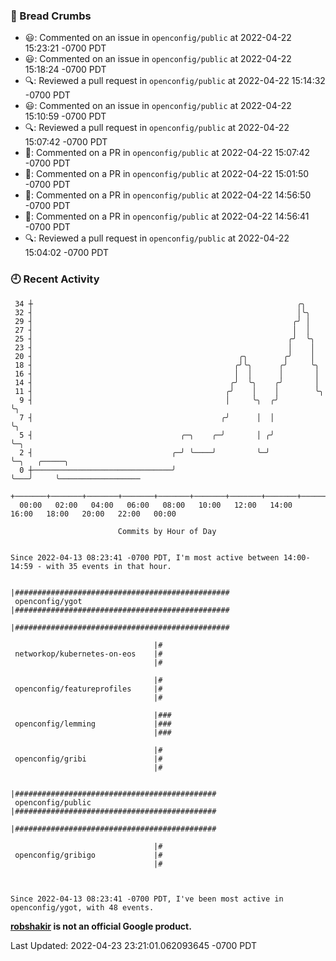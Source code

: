 ### 🍞 Bread Crumbs

 * 😃: Commented on an issue in `openconfig/public` at 2022-04-22 15:23:21 -0700 PDT
 * 😃: Commented on an issue in `openconfig/public` at 2022-04-22 15:18:24 -0700 PDT
 * 🔍: Reviewed a pull request in  `openconfig/public` at 2022-04-22 15:14:32 -0700 PDT
 * 😃: Commented on an issue in `openconfig/public` at 2022-04-22 15:10:59 -0700 PDT
 * 🔍: Reviewed a pull request in  `openconfig/public` at 2022-04-22 15:07:42 -0700 PDT
 * 💬: Commented on a PR in  `openconfig/public` at 2022-04-22 15:07:42 -0700 PDT
 * 💬: Commented on a PR in  `openconfig/public` at 2022-04-22 15:01:50 -0700 PDT
 * 💬: Commented on a PR in  `openconfig/public` at 2022-04-22 14:56:50 -0700 PDT
 * 💬: Commented on a PR in  `openconfig/public` at 2022-04-22 14:56:41 -0700 PDT
 * 🔍: Reviewed a pull request in  `openconfig/public` at 2022-04-22 15:04:02 -0700 PDT

### 🕘 Recent Activity
```
 34 ┼                                                           ╭╮
 32 ┤                                                           │╰╮
 29 ┤                                                          ╭╯ │
 27 ┤                                                          │  │
 25 ┤                                                         ╭╯  ╰╮
 23 ┤                                                         │    │
 20 ┤                                              ╭╮        ╭╯    │
 18 ┤                                             ╭╯╰╮      ╭╯     ╰╮
 16 ┤                                             │  │      │       │
 14 ┤                                            ╭╯  ╰╮    ╭╯       │
 11 ┤                                           ╭╯    │    │        ╰╮
  9 ┤                                           │     ╰╮  ╭╯         ╰╮
  7 ┤                                          ╭╯      │  │           ╰╮
  5 ┤                                 ╭─╮    ╭─╯       │ ╭╯            ╰─╮
  2 ┤                               ╭─╯ ╰────╯         ╰─╯               ╰─╮   ╭─────╮
  0 ┼───────────────────────────────╯                                      ╰───╯     ╰──────────────────
    +───────+───────+───────+───────+───────+───────+───────+───────+───────+───────+───────+───────+────
  00:00   02:00   04:00   06:00   08:00   10:00   12:00   14:00   16:00   18:00   20:00   22:00   00:00   

						Commits by Hour of Day


Since 2022-04-13 08:23:41 -0700 PDT, I'm most active between 14:00-14:59 - with 35 events in that hour.

```



```
                                |################################################
 openconfig/ygot                |################################################
                                |################################################

                                |#
 networkop/kubernetes-on-eos    |#
                                |#

                                |#
 openconfig/featureprofiles     |#
                                |#

                                |###
 openconfig/lemming             |###
                                |###

                                |#
 openconfig/gribi               |#
                                |#

                                |#############################################
 openconfig/public              |#############################################
                                |#############################################

                                |#
 openconfig/gribigo             |#
                                |#



Since 2022-04-13 08:23:41 -0700 PDT, I've been most active in openconfig/ygot, with 48 events.

```
**[robshakir](mailto:robjs@google.com) is not an official Google product.**  


Last Updated: 2022-04-23 23:21:01.062093645 -0700 PDT
